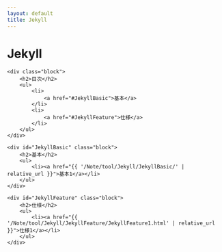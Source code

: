 ```yaml
---
layout: default
title: Jekyll
---
```

<body>
    <div class="block">
        <h1>Jekyll</h1>
    </div>
    
    <div class="block">
        <h2>目次</h2>
        <ul>
            <li>
                <a href="#JekyllBasic">基本</a>
            </li>
            <li>
                <a href="#JekyllFeature">仕様</a>
            </li>
        </ul>
    </div>

    <div id="JekyllBasic" class="block">
        <h2>基本</h2>
        <ul>
            <li><a href="{{ '/Note/tool/Jekyll/JekyllBasic/' | relative_url }}">基本1</a></li>
        </ul>
    </div>

    <div id="JekyllFeature" class="block">
        <h2>仕様</h2>
        <ul>
            <li><a href="{{ '/Note/tool/Jekyll/JekyllFeature/JekyllFeature1.html' | relative_url }}">仕様1</a></li>
        </ul>
    </div>
</body>